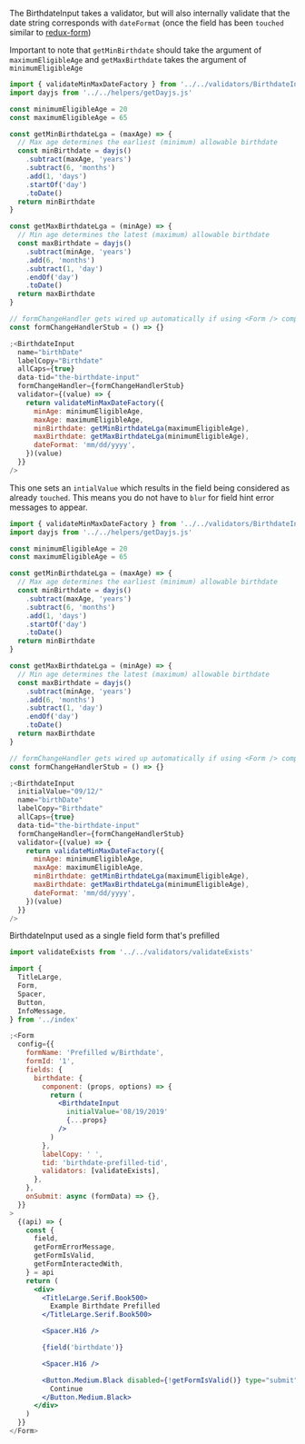 The BirthdateInput takes a validator, but will also internally validate that the
date string corresponds with `dateFormat` (once the field has been `touched` similar
to [redux-form](https://redux-form.com/8.2.2/docs/api/field.md/#2-a-stateless-function))

Important to note that `getMinBirthdate` should take the argument of `maximumEligibleAge` and
`getMaxBirthdate` takes the argument of `minimumEligibleAge`

```jsx
import { validateMinMaxDateFactory } from '../../validators/BirthdateInputValidator'
import dayjs from '../../helpers/getDayjs.js'

const minimumEligibleAge = 20
const maximumEligibleAge = 65

const getMinBirthdateLga = (maxAge) => {
  // Max age determines the earliest (minimum) allowable birthdate
  const minBirthdate = dayjs()
    .subtract(maxAge, 'years')
    .subtract(6, 'months')
    .add(1, 'days')
    .startOf('day')
    .toDate()
  return minBirthdate
}

const getMaxBirthdateLga = (minAge) => {
  // Min age determines the latest (maximum) allowable birthdate
  const maxBirthdate = dayjs()
    .subtract(minAge, 'years')
    .add(6, 'months')
    .subtract(1, 'day')
    .endOf('day')
    .toDate()
  return maxBirthdate
}

// formChangeHandler gets wired up automatically if using <Form /> component
const formChangeHandlerStub = () => {}

;<BirthdateInput
  name="birthDate"
  labelCopy="Birthdate"
  allCaps={true}
  data-tid="the-birthdate-input"
  formChangeHandler={formChangeHandlerStub}
  validator={(value) => {
    return validateMinMaxDateFactory({
      minAge: minimumEligibleAge,
      maxAge: maximumEligibleAge,
      minBirthdate: getMinBirthdateLga(maximumEligibleAge),
      maxBirthdate: getMaxBirthdateLga(minimumEligibleAge),
      dateFormat: 'mm/dd/yyyy',
    })(value)
  }}
/>
```

This one sets an `intialValue` which results in the field being considered as
already `touched`. This means you do not have to `blur` for field hint error
messages to appear.

```jsx
import { validateMinMaxDateFactory } from '../../validators/BirthdateInputValidator'
import dayjs from '../../helpers/getDayjs.js'

const minimumEligibleAge = 20
const maximumEligibleAge = 65

const getMinBirthdateLga = (maxAge) => {
  // Max age determines the earliest (minimum) allowable birthdate
  const minBirthdate = dayjs()
    .subtract(maxAge, 'years')
    .subtract(6, 'months')
    .add(1, 'days')
    .startOf('day')
    .toDate()
  return minBirthdate
}

const getMaxBirthdateLga = (minAge) => {
  // Min age determines the latest (maximum) allowable birthdate
  const maxBirthdate = dayjs()
    .subtract(minAge, 'years')
    .add(6, 'months')
    .subtract(1, 'day')
    .endOf('day')
    .toDate()
  return maxBirthdate
}

// formChangeHandler gets wired up automatically if using <Form /> component
const formChangeHandlerStub = () => {}

;<BirthdateInput
  initialValue="09/12/"
  name="birthDate"
  labelCopy="Birthdate"
  allCaps={true}
  data-tid="the-birthdate-input"
  formChangeHandler={formChangeHandlerStub}
  validator={(value) => {
    return validateMinMaxDateFactory({
      minAge: minimumEligibleAge,
      maxAge: maximumEligibleAge,
      minBirthdate: getMinBirthdateLga(maximumEligibleAge),
      maxBirthdate: getMaxBirthdateLga(minimumEligibleAge),
      dateFormat: 'mm/dd/yyyy',
    })(value)
  }}
/>
```

BirthdateInput used as a single field form that's prefilled

```jsx
import validateExists from '../../validators/validateExists'

import {
  TitleLarge,
  Form,
  Spacer,
  Button,
  InfoMessage,
} from '../index'

;<Form
  config={{
    formName: 'Prefilled w/Birthdate',
    formId: '1',
    fields: {
      birthdate: {
        component: (props, options) => {
          return (
            <BirthdateInput
              initialValue='08/19/2019'
              {...props}
            />
          )
        },
        labelCopy: ' ',
        tid: 'birthdate-prefilled-tid',
        validators: [validateExists],
      },
    },
    onSubmit: async (formData) => {},
  }}
>
  {(api) => {
    const {
      field,
      getFormErrorMessage,
      getFormIsValid,
      getFormInteractedWith,
    } = api
    return (
      <div>
        <TitleLarge.Serif.Book500>
          Example Birthdate Prefilled
        </TitleLarge.Serif.Book500>

        <Spacer.H16 />

        {field('birthdate')}

        <Spacer.H16 />

        <Button.Medium.Black disabled={!getFormIsValid()} type="submit">
          Continue
        </Button.Medium.Black>
      </div>
    )
  }}
</Form>
```
